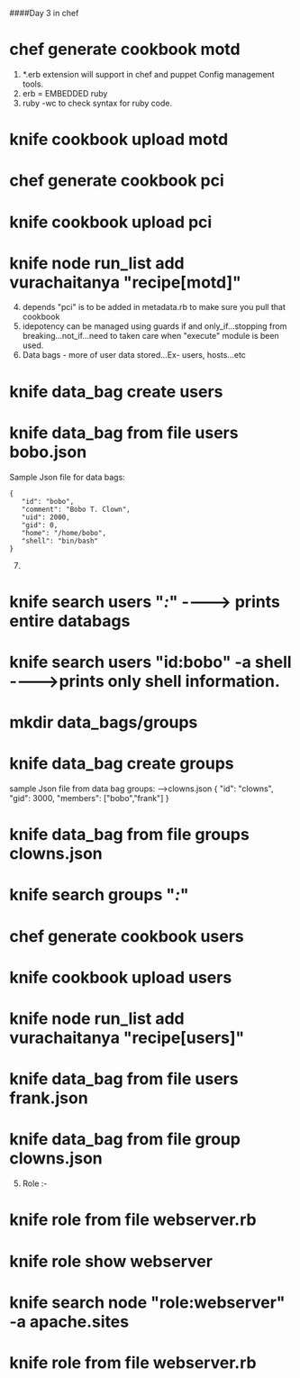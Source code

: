 ####Day 3 in chef
# chef generate cookbook motd
1. *.erb extension will support in chef and puppet Config management tools.
2. erb = EMBEDDED ruby
3. ruby -wc <file name> to check syntax for ruby code.
# knife cookbook upload motd
# chef generate cookbook pci
# knife cookbook upload  pci
# knife node run_list add vurachaitanya "recipe[motd]"
4. depends "pci" is to be added in metadata.rb to make sure you pull that cookbook
5. idepotency can be managed using guards if and only_if...stopping from breaking...not_if...need to taken care when "execute" module is been used. 
6. Data bags - more of user data stored...Ex- users, hosts...etc
 # knife data_bag create users
 # knife data_bag from file users bobo.json
 Sample Json file for data bags:
 ```
 {
    "id": "bobo",
    "comment": "Bobo T. Clown",
    "uid": 2000,
    "gid": 0,
    "home": "/home/bobo",
    "shell": "bin/bash"
}
```
7. 
# knife search users "*:*" ----> prints entire databags
# knife search users "id:bobo" -a shell ---->prints only shell information.
# mkdir data_bags/groups
# knife data_bag create groups
sample Json file from data bag groups:
-->clowns.json
{
    "id": "clowns",
    "gid": 3000,
    "members": ["bobo","frank"]
}
# knife data_bag from file groups clowns.json
# knife search groups "*:*"
# chef generate cookbook users
# knife cookbook upload users
# knife node run_list add vurachaitanya "recipe[users]"
# knife data_bag from file users frank.json
# knife data_bag from file group clowns.json
5. Role :-  
# knife role from file webserver.rb
# knife role show webserver
# knife search node "role:webserver" -a apache.sites
# knife role from file webserver.rb

